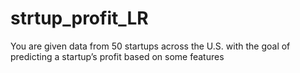 # strtup_profit_LR
You are given data from 50 startups across the U.S. with the goal of predicting a startup’s profit based on some features
